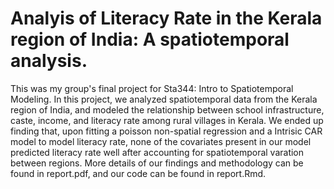 # Analyis of Literacy Rate in the Kerala region of India: A spatiotemporal analysis. 

This was my group's final project for Sta344: Intro to Spatiotemporal Modeling. In this project, we analyzed spatiotemporal data from the Kerala region of India, and modeled the relationship between school infrastructure, caste, income, and literacy rate among rural villages in Kerala. We ended up finding that, upon fitting a poisson non-spatial regression and a Intrisic CAR model to model literacy rate, none of the covariates present in our model predicted literacy rate well after accounting for spatiotemporal varation between regions. More details of our findings and methodology can be found in report.pdf, and our code can be found in report.Rmd.

